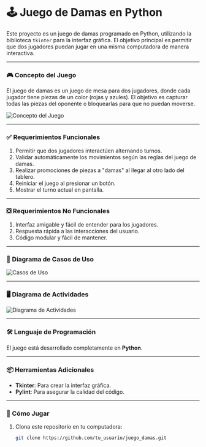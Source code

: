 # 🕹️ Juego de Damas en Python

Este proyecto es un juego de damas programado en Python, utilizando la biblioteca `tkinter` para la interfaz gráfica. El objetivo principal es permitir que dos jugadores puedan jugar en una misma computadora de manera interactiva.

---

### 🎮 Concepto del Juego
El juego de damas es un juego de mesa para dos jugadores, donde cada jugador tiene piezas de un color (rojas y azules). El objetivo es capturar todas las piezas del oponente o bloquearlas para que no puedan moverse.

![Concepto del Juego](https://raw.githubusercontent.com/tu_usuario/tu_repositorio/main/concepto_del_juego.jpeg)

---

### ✅ Requerimientos Funcionales
1. Permitir que dos jugadores interactúen alternando turnos.
2. Validar automáticamente los movimientos según las reglas del juego de damas.
3. Realizar promociones de piezas a "damas" al llegar al otro lado del tablero.
4. Reiniciar el juego al presionar un botón.
5. Mostrar el turno actual en pantalla.

---

### ❎ Requerimientos No Funcionales
1. Interfaz amigable y fácil de entender para los jugadores.
2. Respuesta rápida a las interacciones del usuario.
3. Código modular y fácil de mantener.

---

### 📂 Diagrama de Casos de Uso
![Casos de Uso](./Casos%20de%20uso.jpeg)

---

### 🖥️ Diagrama de Actividades
![Diagrama de Actividades](./Diagrama%20de%20actividades.jpeg)

---

### 🛠️ Lenguaje de Programación
El juego está desarrollado completamente en **Python**.

---

### 📦 Herramientas Adicionales
- **Tkinter**: Para crear la interfaz gráfica.
- **Pylint**: Para asegurar la calidad del código.

---

### 🎲 Cómo Jugar
1. Clona este repositorio en tu computadora:
   ```bash
   git clone https://github.com/tu_usuario/juego_damas.git

